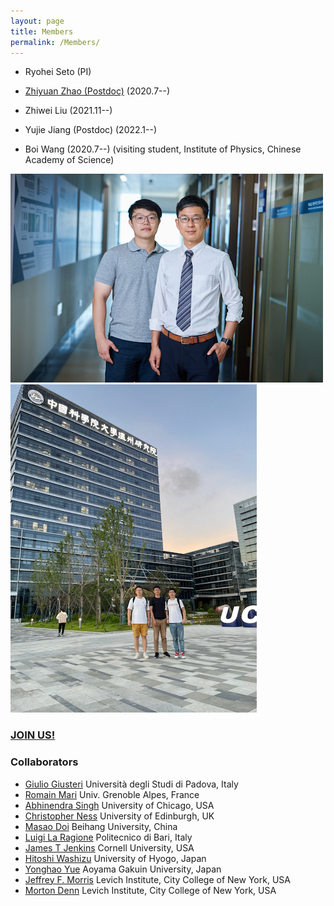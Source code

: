 ```yaml
---
layout: page
title: Members
permalink: /Members/
---
```


- Ryohei Seto (PI)

- [Zhiyuan Zhao (Postdoc)](https://www.researchgate.net/profile/Zhiyuan_Zhao11) (2020.7--)

- Zhiwei Liu (2021.11--)

- Yujie Jiang (Postdoc) (2022.1--)

- Boi Wang (2020.7--) (visiting student, Institute of Physics, Chinese Academy of Science)


![group photo1](/assets/img/group_photo1.jpeg)
![group photo2](/assets/img/group_photo2.jpeg)


### [**JOIN US!**](joinus.md)

### Collaborators

- [Giulio Giusteri](https://www.math.unipd.it/~giusteri/) Università degli Studi di Padova, Italy
- [Romain Mari](http://rmari.github.io) Univ. Grenoble Alpes, France
- [Abhinendra Singh](https://scholar.google.com/citations?user=M2IMz3QAAAAJ&hl=nl) University of Chicago, USA
- [Christopher Ness](https://christopherjness.github.io) University of Edinburgh, UK
- [Masao Doi](http://mdoi.jp/index_E.html) Beihang University, China
- [Luigi La Ragione](https://scholar.google.com/citations?user=YiG-vvwAAAAJ&hl=en) Politecnico di Bari, Italy
- [James T Jenkins](https://www.cee.cornell.edu/faculty-directory/james-t-jenkins) Cornell University, USA
- [Hitoshi Washizu](http://washizu.org/lab/index-e.html) University of Hyogo, Japan
- [Yonghao Yue](http://mns.k.u-tokyo.ac.jp/~yonghao/) Aoyama Gakuin University, Japan
- [Jeffrey F. Morris](http://www-levich.engr.ccny.cuny.edu/~jmorris/index.html) Levich Institute, City College of New York, USA
- [Morton Denn](http://www-levich.engr.ccny.cuny.edu/mdcv.htm) Levich Institute, City College of New York, USA


